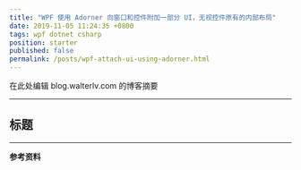 ```yaml
---
title: "WPF 使用 Adorner 向窗口和控件附加一部分 UI，无视控件原有的内部布局"
date: 2019-11-05 11:24:35 +0800
tags: wpf dotnet csharp
position: starter
published: false
permalink: /posts/wpf-attach-ui-using-adorner.html
---
```


在此处编辑 blog.walterlv.com 的博客摘要

---

<div id="toc"></div>

## 标题

---

**参考资料**
